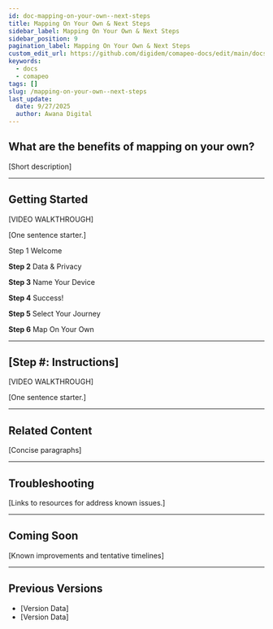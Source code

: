 ```yaml
---
id: doc-mapping-on-your-own--next-steps
title: Mapping On Your Own & Next Steps
sidebar_label: Mapping On Your Own & Next Steps
sidebar_position: 9
pagination_label: Mapping On Your Own & Next Steps
custom_edit_url: https://github.com/digidem/comapeo-docs/edit/main/docs/installing--uninstalling-comapeo/mapping-on-your-own--next-steps.md
keywords:
  - docs
  - comapeo
tags: []
slug: /mapping-on-your-own--next-steps
last_update:
  date: 9/27/2025
  author: Awana Digital
---
```


## What are the benefits of mapping on your own?


[Short description]


---


## Getting Started


[VIDEO WALKTHROUGH]


[One sentence starter.]


Step 1 Welcome


**Step 2** Data & Privacy


**Step 3** Name Your Device


**Step 4** Success!


**Step 5** Select Your Journey


**Step 6** Map On Your Own


---


## [Step #: Instructions]


[VIDEO WALKTHROUGH]


[One sentence starter.]


---


## Related Content


[Concise paragraphs]


---


## Troubleshooting


[Links to resources for address known issues.]


---


## Coming Soon


[Known improvements and tentative timelines]


---


## Previous Versions

- [Version Data]
- [Version Data]

